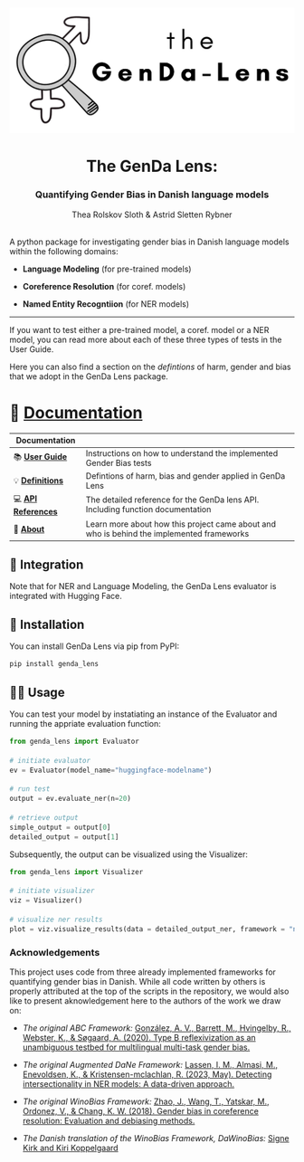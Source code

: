 <br />
<p align="center">
  <a href="https://dadebias.github.io/genda-lens/">
    <img src="docs/img/logo.png" alt="Logo">
  </a>
  
  <h1 align="center">The GenDa Lens: </h1>
  <h3 align="center">Quantifying Gender Bias in Danish language models</h3> 
  <p align="center">
    Thea Rolskov Sloth & Astrid Sletten Rybner
    <br />
    <a 
    a>
    <br />
  </p>
</p>

A python package for investigating gender bias in Danish language models within the following domains:  

* **Language Modeling** (for pre-trained models)  

* **Coreference Resolution** (for coref. models)  

* **Named Entity Recogntiion** (for NER models)  

----------

If you want to test either a pre-trained model, a coref. model or a NER model, you can read more about each of these three types of tests in the User Guide.  

Here you can also find a section on the *defintions* of harm, gender and bias that we adopt in the GenDa Lens package. 

# 🔎 [Documentation](https://dadebias.github.io/genda-lens/)
| Documentation          |                                                                                                  |
| ---------------------- | ------------------------------------------------------------------------------------------------ |
| 📚 **[User Guide]**    | Instructions on how to understand the implemented Gender Bias tests                              |
| 💡 **[Definitions]**   | Defintions of harm, bias and gender applied in GenDa Lens                                        |
| 💻 **[API References]**| The detailed reference for the GenDa lens API. Including function documentation                  |
| 🧐 **[About]**         | Learn more about how this project came about and who is behind the implemented frameworks        |


[User Guide]: https://dadebias.github.io/genda-lens/user_guide/lm/
[Definitions]: https://dadebias.github.io/genda-lens/user_guide/metrics/
[About]: https://dadebias.github.io/genda-lens/about/
[API References]: https://dadebias.github.io/genda-lens/api/

## 🤗 Integration
Note that for NER and Language Modeling, the GenDa Lens evaluator is integrated with Hugging Face.

## 🔧 Installation
You can install GenDa Lens via pip from PyPI:

```bash
pip install genda_lens
```

## 👩‍💻 Usage
You can test your model by instatiating an instance of the Evaluator and running the appriate evaluation function:  

```python
from genda_lens import Evaluator

# initiate evaluator
ev = Evaluator(model_name="huggingface-modelname")

# run test
output = ev.evaluate_ner(n=20)

# retrieve output
simple_output = output[0]
detailed_output = output[1]
```

Subsequently, the output can be visualized using the Visualizer: 

```python
from genda_lens import Visualizer

# initiate visualizer
viz = Visualizer()

# visualize ner results
plot = viz.visualize_results(data = detailed_output_ner, framework = "ner", model_name "my-model-name")

```

### Acknowledgements
This project uses code from three already implemented frameworks for quantifying gender bias in Danish. 
While all code written by others is properly attributed at the top of the scripts in the repository, we would also like to present aknowledgement here to the authors of the work we draw on:

* *The original ABC Framework:*
[González, A. V., Barrett, M., Hvingelby, R., Webster, K., & Søgaard, A. (2020). Type B reflexivization as an unambiguous testbed for multilingual multi-task gender bias.](https://arxiv.org/pdf/2009.11982.pdf) 

* *The original Augmented DaNe Framework:*
[Lassen, I. M., Almasi, M., Enevoldsen, K., & Kristensen-mclachlan, R. (2023, May). Detecting intersectionality in NER models: A data-driven approach.](https://aclanthology.org/2023.latechclfl-1.13.pdf) 

* *The original WinoBias Framework:*
[Zhao, J., Wang, T., Yatskar, M., Ordonez, V., & Chang, K. W. (2018). Gender bias in coreference resolution: Evaluation and debiasing methods. ](https://arxiv.org/pdf/1904.03310.pdf) 

* *The Danish translation of the WinoBias Framework, DaWinoBias:*
[Signe Kirk and Kiri Koppelgaard](https://github.com/NLP-exam/DaWinoBias) 

